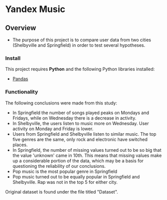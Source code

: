 # Yandex Music

## Overview

* The purpose of this project is to compare user data from two cities (Shelbyville and Springfield) in order to test several hypotheses.

### Install

This project requires **Python** and the following Python libraries installed:

- [Pandas](http://pandas.pydata.org/)

### Functionality

The following conclusions were made from this study:

* In Springfield the number of songs played peaks on Mondays and Fridays, while on Wednesday there is a decrease in activity.
* In Shelbyville, the users listen to music more on Wednesday. User activity on Monday and Friday is lower.
* Users from Springfield and Shelbyville listen to similar music. The top five genres are the same, only rock and electronic have switched places.
* In Springfield, the number of missing values turned out to be so big that the value 'unknown' came in 10th. This means that missing values make up a considerable portion of the data, which may be a basis for questioning the reliability of our conclusions.
* Pop music is the most popular genre in Springfield
* Pop music turned out to be equally popular in Springfield and Shelbyville. Rap was not in the top 5 for either city.


Original dataset is found under the file titled "Dataset".